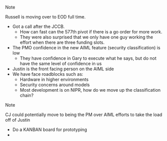 
> [!NOTE]  
> Russell is moving over to EOD full time.

- Got a call after the JCCB.
	- How can fast can the 577th pivot if there is a go order for more work.
	- They were also surprised that we only have one guy working the effort when there are three funding slots.
- The PMO confidence in the new AIML feature (security classification) is low
	- They have confidence in Gary to execute what he says, but do not have the same level of confidence in us
- Justin is the front facing person on the AIML side
- We have face roadblocks such as:
	- Hardware in higher environments
	- Security concerns around models
	- Most development is on NIPR, how do we move up the classification chain?

> [!NOTE]
> CJ could potentially move to being the PM over AIML efforts to take the load off of Justin

- Do a KANBAN board for prototyping
- 
